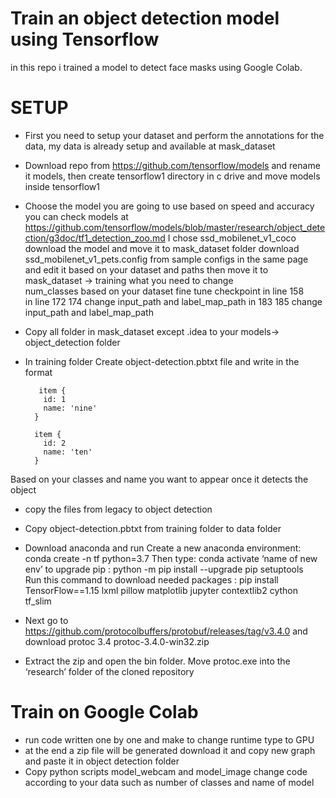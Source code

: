 # Train an object detection model using Tensorflow
in this repo i trained a model to detect face masks using Google Colab.

# SETUP
* First you need to setup your dataset and perform the annotations for the data, my data is already setup and available at mask_dataset
* Download repo from https://github.com/tensorflow/models and rename it models, then create tensorflow1 directory in c drive and move models inside tensorflow1 
* Choose the model you are going to use based on speed and accuracy you can check models at https://github.com/tensorflow/models/blob/master/research/object_detection/g3doc/tf1_detection_zoo.md
        I chose ssd_mobilenet_v1_coco
        download the model and move it to mask_dataset folder
        download ssd_mobilenet_v1_pets.config from sample configs in the same page and edit it based on your dataset and paths then move it to mask_dataset -> training
              what you need to change	
                num_classes based on your dataset
	              fine tune checkpoint in line 158  
	              in line 172 174 change input_path and label_map_path
	              in 183 185  change input_path and label_map_path
* Copy all folder in mask_dataset except .idea to your models-> object_detection folder
* In training folder
	    Create object-detection.pbtxt file and write in the format 
	    
     
		 item {
		  id: 1
		  name: 'nine'
		}

		item {
		  id: 2
		  name: 'ten'
		}

    
    

Based on your classes and name you want to appear once it detects the object

* copy the files from legacy to object detection
* Copy object-detection.pbtxt from training folder to data folder
* Download anaconda and run 
	  Create a new anaconda environment: conda create -n tf python=3.7
    Then type: conda activate ‘name of new env’
    to upgrade pip : python -m pip install --upgrade pip setuptools    
    Run this command to download needed packages : pip install TensorFlow==1.15 lxml pillow matplotlib jupyter contextlib2 cython tf_slim   

* Next go to https://github.com/protocolbuffers/protobuf/releases/tag/v3.4.0 and  download protoc 3.4 protoc-3.4.0-win32.zip
* Extract the zip and open the bin folder. Move protoc.exe into the ‘research’ folder of the cloned repository 

# Train on Google Colab
* run code written one by one and make to change runtime type to GPU
* at the end a zip file will be generated download it and copy new graph and paste it in object detection folder
* Copy python scripts model_webcam and model_image change code according to your data such as number of classes and name of model



